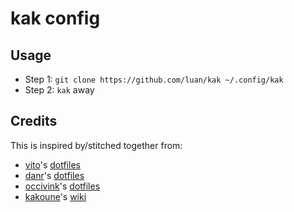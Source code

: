 # kak config

## Usage

* Step 1: `git clone https://github.com/luan/kak ~/.config/kak`
* Step 2: `kak` away

## Credits

This is inspired by/stitched together from:
 * [vito](http://github.com/vito)'s [dotfiles](https://github.com/vito/dotfiles)
 * [danr](http://github.com/danr)'s [dotfiles](https://github.com/danr/dotfiles)
 * [occivink](http://github.com/occivink)'s [dotfiles](https://github.com/occivink/config)
 * [kakoune](http://github.com/kakoune)'s [wiki](https://github.com/mawww/kakoune/wiki)

